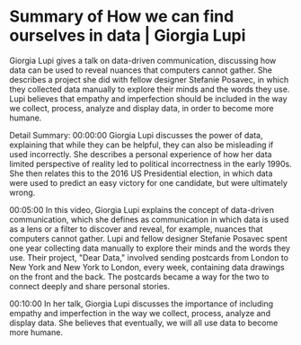 # Summary of How we can find ourselves in data | Giorgia Lupi

Giorgia Lupi gives a talk on data-driven communication, discussing how data can be used to reveal nuances that computers cannot gather. She describes a project she did with fellow designer Stefanie Posavec, in which they collected data manually to explore their minds and the words they use. Lupi believes that empathy and imperfection should be included in the way we collect, process, analyze and display data, in order to become more humane.

Detail Summary: 
00:00:00
Giorgia Lupi discusses the power of data, explaining that while they can be helpful, they can also be misleading if used incorrectly. She describes a personal experience of how her data limited perspective of reality led to political incorrectness in the early 1990s. She then relates this to the 2016 US Presidential election, in which data were used to predict an easy victory for one candidate, but were ultimately wrong.

00:05:00
In this video, Giorgia Lupi explains the concept of data-driven communication, which she defines as communication in which data is used as a lens or a filter to discover and reveal, for example, nuances that computers cannot gather. Lupi and fellow designer Stefanie Posavec spent one year collecting data manually to explore their minds and the words they use. Their project, "Dear Data," involved sending postcards from London to New York and New York to London, every week, containing data drawings on the front and the back. The postcards became a way for the two to connect deeply and share personal stories.

00:10:00
In her talk, Giorgia Lupi discusses the importance of including empathy and imperfection in the way we collect, process, analyze and display data. She believes that eventually, we will all use data to become more humane.

